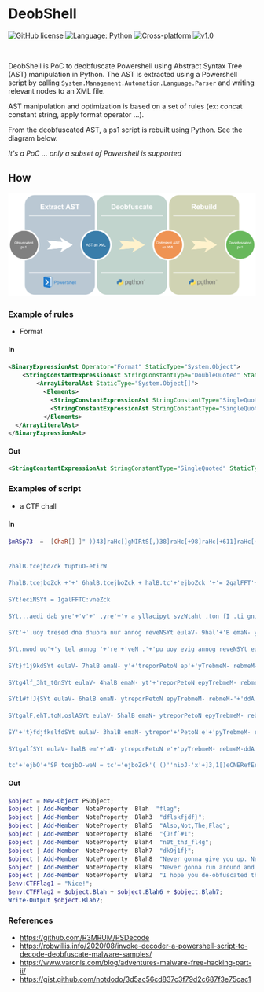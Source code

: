 # DeobShell

[![GitHub license](https://img.shields.io/badge/license-MIT-blue.svg)](LICENSE.MIT)
[![Language: Python](https://img.shields.io/badge/Language-Python-brightgreen.svg?tyle=flat-square)](#)
[![Cross-platform](https://img.shields.io/badge/Platform-All-0078d7.svg)](#)
[![v1.0](https://img.shields.io/badge/Version-1.0-ff5733.svg)](#)

<br />

DeobShell is PoC to deobfuscate Powershell using Abstract Syntax Tree (AST) manipulation in Python.
The AST is extracted using a Powershell script by calling `System.Management.Automation.Language.Parser` and
writing relevant nodes to an XML file.

AST manipulation and optimization is based on a set of rules (ex: concat constant string, apply format operator ...).

From the deobfuscated AST, a ps1 script is rebuilt using Python.
See the diagram below.

*It's a PoC ... only a subset of Powershell is supported*

## How

<p align="center">
  <img alt="diagram" src="assets/diagram.png" width="600">
</p>

### Example of rules

- Format

#### In
```xml
<BinaryExpressionAst Operator="Format" StaticType="System.Object">
    <StringConstantExpressionAst StringConstantType="DoubleQuoted" StaticType="string">{0}{1}</StringConstantExpressionAst>
        <ArrayLiteralAst StaticType="System.Object[]">
          <Elements>
            <StringConstantExpressionAst StringConstantType="SingleQuoted" StaticType="string">c</StringConstantExpressionAst>
            <StringConstantExpressionAst StringConstantType="SingleQuoted" StaticType="string">AcA</StringConstantExpressionAst>
          </Elements>
  </ArrayLiteralAst>
</BinaryExpressionAst>
```
#### Out
```xml
<StringConstantExpressionAst StringConstantType="SingleQuoted" StaticType="string">cAcA</StringConstantExpressionAst>
```

### Examples of script

- a CTF chall

#### In

```powershell
$mRSp73  =  [ChaR[] ]" ))43]raHc[]gNIRtS[,)38]raHc[+98]raHc[+611]raHc[((eCAlper.)421]raHc[]gNIRtS[,'5IP'(eCAlper.)'$',)09]raHc[+99]raHc[+701]raHc[((eCAlper.)93]raHc[]gNIRtS[,'vzW'(eCAlper.)'


2halB.tcejboZck tuptuO-etirW

7halB.tcejboZck +'+' 6halB.tcejboZck + halB.tc'+'ejboZck '+'= 2galFFT'+'C:'+'vneZck

SYt!eciNSYt = 1galFFTC:vneZck

SYt...aedi dab yre'+'v'+' ,yre'+'v a yllacipyt svzWtaht ,ton fI .ti gninnur erofeb siht detacsufbo-ed uoy epoh ISYt eulaV- 2halB emaN- '+'ytreporPetoN epy'+'TrebmeM- rebmeM-ddA 5IP tcejboZck

SYt'+'.uoy tresed dna dnuora nur annog reveNSYt eulaV- 9hal'+'B emaN- ytreporPetoN epyTrebmeM- rebmeM-ddA 5'+'IP tcejboZck

SYt.nwod uo'+'y tel annog '+'re'+'veN .'+'pu uoy evig annog reveNSYt eulaV- 8halB emaN- ytreporPetoN epyTrebm'+'eM- rebmeM-d'+'dA 5IP tcejboZck

SYt}f1j9kdSYt eulaV- 7halB emaN- y'+'treporPetoN ep'+'yTrebmeM- rebmeM-ddA 5IP tcejboZck

SYtg4lf_3ht_t0nSYt eulaV- 4halB emaN- yt'+'reporPetoN epyTrebmeM- rebmeM-ddA 5IP tcejboZck

SYt1#f!J{SYt eulaV- 6halB emaN- ytreporPetoN epyTrebmeM- rebmeM-'+'ddA 5IP tcejboZck

SYtgalF,ehT,toN,oslASYt eulaV- 5halB emaN- ytreporPetoN epyTrebmeM- rebmeM-ddA 5IP tcejboZck

SY'+'t}fdjfkslfdSYt eulaV- 3halB emaN- ytrepor'+'PetoN e'+'pyTrebmeM- rebmeM-ddA 5IP tcejboZ'+'ck

SYtgalfSYt eulaV- halB em'+'aN- ytreporPetoN e'+'pyTrebmeM- rebmeM-ddA 5IP tcej'+'boZck

tc'+'ejbO'+'SP tcejbO-weN = tc'+'ejboZck'( ()''nioJ-'x'+]3,1[)eCNERefErpESoBreV$]GniRTS[( (. " ;[aRRAy]::REVerse($MrSp73);. ( 'IeX') ( -JoiN$MrSp73)
```

#### Out

```powershell
$object = New-Object PSObject;
$object | Add-Member  NoteProperty  Blah  "flag";
$object | Add-Member  NoteProperty  Blah3  "dflskfjdf}";
$object | Add-Member  NoteProperty  Blah5  "Also,Not,The,Flag";
$object | Add-Member  NoteProperty  Blah6  "{J!f`#1";
$object | Add-Member  NoteProperty  Blah4  "n0t_th3_fl4g";
$object | Add-Member  NoteProperty  Blah7  "dk9j1f}";
$object | Add-Member  NoteProperty  Blah8  "Never gonna give you up. Never gonna let you down.";
$object | Add-Member  NoteProperty  Blah9  "Never gonna run around and desert you.";
$object | Add-Member  NoteProperty  Blah2  "I hope you de-obfuscated this before running it. If not, that''s typically a very, very bad idea...";
$env:CTFFlag1 = "Nice!";
$env:CTFFlag2 = $object.Blah + $object.Blah6 + $object.Blah7;
Write-Output $object.Blah2;
```

### References 

- https://github.com/R3MRUM/PSDecode
- https://robwillis.info/2020/08/invoke-decoder-a-powershell-script-to-decode-deobfuscate-malware-samples/
- https://www.varonis.com/blog/adventures-malware-free-hacking-part-ii/
- https://gist.github.com/notdodo/3d5ac56cd837c3f79d2c687f3e75cac1
